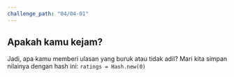 ```yaml
---
challenge_path: "04/04-01"
---
```


## Apakah kamu kejam?

Jadi, apa kamu memberi ulasan yang buruk atau tidak adil? Mari kita simpan nilainya dengan hash ini: `ratings = Hash.new(0)`